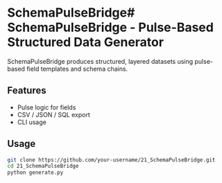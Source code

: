 # SchemaPulseBridge# SchemaPulseBridge - Pulse-Based Structured Data Generator

SchemaPulseBridge produces structured, layered datasets using pulse-based field templates and schema chains.

## Features
- Pulse logic for fields  
- CSV / JSON / SQL export  
- CLI usage  

## Usage
```bash
git clone https://github.com/your-username/21_SchemaPulseBridge.git
cd 21_SchemaPulseBridge
python generate.py
